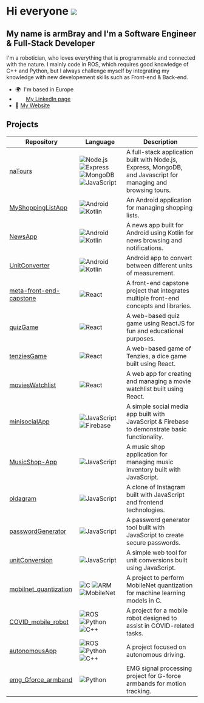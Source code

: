 Hi everyone ![](https://user-images.githubusercontent.com/18350557/176309783-0785949b-9127-417c-8b55-ab5a4333674e.gif)
===============================================================================================================================

My name is armBray and I'm a Software Engineer & Full-Stack Developer
-------------

I'm a robotician, who loves everything that is programmable and connected with the nature. I mainly code in ROS, which requires good knowledge of C++ and Python, but I always challenge myself by integrating my knowledge with new developement skills such as Front-end & Back-end.

* 🌍  I'm based in Europe
* <img src="https://raw.githubusercontent.com/danielcranney/readme-generator/main/public/icons/socials/linkedin.svg" width="16" height="16" />       &nbsp; <a href="https://www.linkedin.com/in/armando-amer%C3%AC/" target="_blank" rel="noreferrer">My LinkedIn page</a>
* 🚀 <a href="https://abraydev.netlify.app/" target="_blank" rel="noreferrer">My Website</a>

## Projects

| Repository | Language | Description |
|------------|----------|-------------|
| [naTours](https://github.com/armBray/naTours) | ![Node.js](https://img.shields.io/badge/Node.js-forestgreen?style=flat&logo=node.js) ![Express](https://img.shields.io/badge/Express-black?style=flat&logo=express) ![MongoDB](https://img.shields.io/badge/MongoDB-darkgreen?style=flat&logo=mongodb) ![JavaScript](https://img.shields.io/badge/JavaScript-grey?style=flat&logo=javascript) | A full-stack application built with Node.js, Express, MongoDB, and Javascript for managing and browsing tours. |
| [MyShoppingListApp](https://github.com/armBray/MyShoppingListApp) | ![Android](https://img.shields.io/badge/Android-green?style=flat&logo=android) ![Kotlin](https://img.shields.io/badge/Kotlin-blue?style=flat&logo=kotlin) | An Android application for managing shopping lists. |
| [NewsApp](https://github.com/armBray/NewsApp) | ![Android](https://img.shields.io/badge/Android-green?style=flat&logo=android) ![Kotlin](https://img.shields.io/badge/Kotlin-blue?style=flat&logo=kotlin) | A news app built for Android using Kotlin for news browsing and notifications. |
| [UnitConverter](https://github.com/armBray/UnitConverter) | ![Android](https://img.shields.io/badge/Android-green?style=flat&logo=android) ![Kotlin](https://img.shields.io/badge/Kotlin-blue?style=flat&logo=kotlin) | Android app to convert between different units of measurement. |
| [meta-front-end-capstone](https://github.com/armBray/meta-front-end-capstone) | ![React](https://img.shields.io/badge/React-blue?style=flat&logo=react) | A front-end capstone project that integrates multiple front-end concepts and libraries. |
| [quizGame](https://github.com/armBray/quizGame) | ![React](https://img.shields.io/badge/React-blue?style=flat&logo=react) | A web-based quiz game using ReactJS for fun and educational purposes. |
| [tenziesGame](https://github.com/armBray/tenziesGame) | ![React](https://img.shields.io/badge/React-blue?style=flat&logo=react) | A web-based game of Tenzies, a dice game built using React. |
| [moviesWatchlist](https://github.com/armBray/moviesWatchlist) | ![React](https://img.shields.io/badge/React-blue?style=flat&logo=react) | A web app for creating and managing a movie watchlist built using React. |
| [minisocialApp](https://github.com/armBray/minisocialApp) | ![JavaScript](https://img.shields.io/badge/JavaScript-grey?style=flat&logo=javascript) ![Firebase](https://img.shields.io/badge/Firebase-orange?style=flat&logo=firebase) | A simple social media app built with JavaScript & Firebase to demonstrate basic functionality. |
| [MusicShop-App](https://github.com/armBray/MusicShop-App) | ![JavaScript](https://img.shields.io/badge/JavaScript-grey?style=flat&logo=javascript) | A music shop application for managing music inventory built with JavaScript. |
| [oldagram](https://github.com/armBray/oldagram) | ![JavaScript](https://img.shields.io/badge/JavaScript-grey?style=flat&logo=javascript) | A clone of Instagram built with JavaScript and frontend technologies. |
| [passwordGenerator](https://github.com/armBray/passwordGenerator) | ![JavaScript](https://img.shields.io/badge/JavaScript-grey?style=flat&logo=javascript) | A password generator tool built with JavaScript to create secure passwords. |
| [unitConversion](https://github.com/armBray/unitConversion) | ![JavaScript](https://img.shields.io/badge/JavaScript-grey?style=flat&logo=javascript) | A simple web tool for unit conversions built using JavaScript. |
| [mobilnet_quantization](https://github.com/armBray/mobilnet_quantization) | ![C](https://img.shields.io/badge/C-blue?style=flat&logo=c) ![ARM](https://img.shields.io/badge/ARM-red?style=flat&logo=arm) ![MobileNet](https://img.shields.io/badge/MobileNet-lightblue?style=flat&logo=android) | A project to perform MobileNet quantization for machine learning models in C. |
| [COVID_mobile_robot](https://github.com/armBray/COVID_mobile_robot) | ![ROS](https://img.shields.io/badge/ROS-black?style=flat&logo=ros) ![Python](https://img.shields.io/badge/Python-yellow?style=flat&logo=python) ![C++](https://img.shields.io/badge/C%2B%2B-blue?style=flat&logo=cplusplus) | A project for a mobile robot designed to assist in COVID-related tasks. |
| [autonomousApp](https://github.com/armBray/autonomousApp) | ![ROS](https://img.shields.io/badge/ROS-black?style=flat&logo=ros) ![Python](https://img.shields.io/badge/Python-yellow?style=flat&logo=python) ![C++](https://img.shields.io/badge/C%2B%2B-blue?style=flat&logo=cplusplus) | A project focused on autonomous driving. |
| [emg_Gforce_armband](https://github.com/armBray/emg_Gforce_armband) | ![Python](https://img.shields.io/badge/Python-yellow?style=flat&logo=python) | EMG signal processing project for G-force armbands for motion tracking. |


<!--
## Skills

#### CORE
<p align="left">
<a href="https://docs.microsoft.com/en-us/cpp/?view=msvc-170" target="_blank" rel="noreferrer"><img src="https://raw.githubusercontent.com/danielcranney/readme-generator/main/public/icons/skills/cplusplus-colored.svg" width="36" height="36" alt="C++" /></a>
<a href="https://www.python.org/" target="_blank" rel="noreferrer"><img src="https://raw.githubusercontent.com/danielcranney/readme-generator/main/public/icons/skills/python-colored.svg" width="36" height="36" alt="Python" /></a>
<a href="https://git-scm.com/" target="_blank" rel="noreferrer"><img src="https://raw.githubusercontent.com/danielcranney/readme-generator/main/public/icons/skills/git-colored.svg" width="36" height="36" alt="Git" /></a>
<a href="https://skillicons.dev">
    <img src="https://skillicons.dev/icons?i=matlab,docker"  width="72" height="36" alt="docker" />
  </a>
<a href="https://developer.mozilla.org/en-US/docs/Web/JavaScript" target="_blank" rel="noreferrer"><img src="https://raw.githubusercontent.com/danielcranney/readme-generator/main/public/icons/skills/javascript-colored.svg" width="36" height="36" alt="JavaScript" /></a>
  
#### FRONT-END
<a href="https://developer.mozilla.org/en-US/docs/Glossary/HTML5" target="_blank" rel="noreferrer"><img src="https://raw.githubusercontent.com/danielcranney/readme-generator/main/public/icons/skills/html5-colored.svg" width="36" height="36" alt="HTML5" /></a>
<a href="https://getbootstrap.com/" target="_blank" rel="noreferrer"><img src="https://raw.githubusercontent.com/danielcranney/readme-generator/main/public/icons/skills/bootstrap-colored.svg" width="36" height="36" alt="Bootstrap" /></a>
<a href="https://reactjs.org/" target="_blank" rel="noreferrer"><img src="https://raw.githubusercontent.com/danielcranney/readme-generator/main/public/icons/skills/react-colored.svg" width="36" height="36" alt="React" /></a>
  
#### BACKEND AND DATABASE
<a href="https://nodejs.org/en/" target="_blank" rel="noreferrer"><img src="https://raw.githubusercontent.com/danielcranney/readme-generator/main/public/icons/skills/nodejs-colored.svg" width="36" height="36" alt="NodeJS" /></a>
<a href="https://www.mysql.com/" target="_blank" rel="noreferrer"><img src="https://raw.githubusercontent.com/danielcranney/readme-generator/main/public/icons/skills/mysql-colored.svg" width="36" height="36" alt="MySQL" /></a>
  
#### SOFTWARE
<a href="https://www.figma.com/" target="_blank" rel="noreferrer"><img src="https://raw.githubusercontent.com/danielcranney/readme-generator/main/public/icons/skills/figma-colored.svg" width="36" height="36" alt="Figma" /></a>
  
#### WEB3
<a href="https://metamask.io/" target="_blank" rel="noreferrer"><img src="https://raw.githubusercontent.com/danielcranney/readme-generator/main/public/icons/skills/metamask-colored.svg" width="36" height="36" alt="MetaMask" /></a>
<a href="https://ethereum.org/en/" target="_blank" rel="noreferrer"><img src="https://raw.githubusercontent.com/danielcranney/readme-generator/main/public/icons/skills/ethereum-colored.svg" width="36" height="36" alt="Ethereum" /></a>
</p>


**armBray/armBray** is a ✨ _special_ ✨ repository because its `README.md` (this file) appears on your GitHub profile.

Here are some ideas to get you started:

- 🔭 I’m currently working on ...
- 🌱 I’m currently learning ...
- 👯 I’m looking to collaborate on ...
- 🤔 I’m looking for help with ...
- 💬 Ask me about ...
- 📫 How to reach me: ...
- 😄 Pronouns: ...
- ⚡ Fun fact: ...
* 🚀  I'm currently working on my project [autonomousApp](http://github.com/armBray/autonomousApp)
* 🧠  I'm learning Solidity, the Ethereum blockchain language
-->
